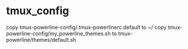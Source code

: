 tmux_config
===========

copy tmux-powerline-config/.tmux-powerlinerc.default to ~/
copy tmux-powerline-config/my\_powerline\_themes.sh to tmux-powerline/themes/default.sh  

